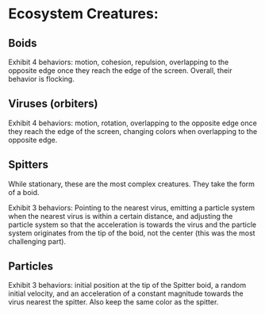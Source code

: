 # Ecosystem Creatures:

## Boids
Exhibit 4 behaviors: motion, cohesion, repulsion, overlapping to the opposite edge once they reach the edge of the screen. Overall, their behavior is flocking.

## Viruses (orbiters)
Exhibit 4 behaviors: motion, rotation, overlapping to the opposite edge once they reach the edge of the screen, changing colors when overlapping to the opposite edge.

## Spitters
While stationary, these are the most complex creatures. They take the form of a boid.

Exhibit 3 behaviors: Pointing to the nearest virus, emitting a particle system when the nearest virus is within a certain distance, and adjusting the particle system so that the acceleration is towards the virus and the particle system originates from the tip of the boid, not the center (this was the most challenging part).

## Particles
Exhibit 3 behaviors: initial position at the tip of the Spitter boid, a random initial velocity, and an acceleration of a constant magnitude towards the virus nearest the spitter. Also keep the same color as the spitter.
